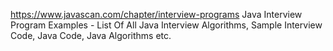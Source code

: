https://www.javascan.com/chapter/interview-programs
Java Interview Program Examples - List Of All Java Interview Algorithms, Sample Interview Code, Java Code, Java Algorithms etc.
